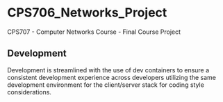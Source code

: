 # CPS706_Networks_Project
CPS707 - Computer Networks Course - Final Course Project

## Development

Development is streamlined with the use of dev containers to ensure a consistent development experience across developers utilizing the same development environment for the client/server stack for coding style considerations.